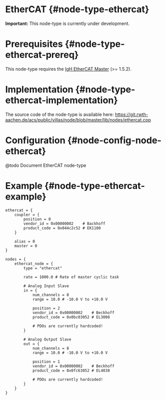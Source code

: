 # EtherCAT {#node-type-ethercat}

**Important:** This node-type is currently under development.

# Prerequisites {#node-type-ethercat-prereq}

This node-type requires the [IgH EtherCAT Master](http://etherlab.org) (>= 1.5.2).

# Implementation {#node-type-ethercat-implementation}

The source code of the node-type is available here:
https://git.rwth-aachen.de/acs/public/villas/node/blob/master/lib/nodes/ethercat.cpp

# Configuration {#node-config-node-ethercat}

@todo Document EtherCAT node-type

# Example {#node-type-ethercat-example}

``` url="external/node/etc/examples/nodes/ethercat.conf" title="node/etc/examples/nodes/ethercat.conf"
ethercat = {
	coupler = {
		position = 0
		vendor_id = 0x00000002    # Backhoff
		product_code = 0x044c2c52 # EK1100
	}

	alias = 0
	master = 0
}

nodes = {
	ethercat_node = {
		type = "ethercat"

		rate = 1000.0 # Rate of master cyclic task

		# Analog Input Slave
		in = {
			num_channels = 8
			range = 10.0 # -10.0 V to +10.0 V

			position = 2
			vendor_id = 0x00000002    # Beckhoff
			product_code = 0x0bc03052 # EL3008

			# PDOs are currently hardcoded!
		}

		# Analog Output Slave
		out = {
			num_channels = 8
			range = 10.0 # -10.0 V to +10.0 V

			position = 1
			vendor_id = 0x00000002    # Beckhoff
			product_code = 0x0fc63052 # EL4038

			# PDOs are currently hardcoded!
		}
	}
}
```
